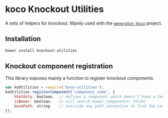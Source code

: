 # koco Knockout Utilities

A sets of helpers for knockout. Mainly used with the [`generator-koco`](https://github.com/cbcrc/generator-koco) project.

## Installation

```bash
bower install knockout-utilities
```
    
## Knockout component registration

This library exposes mainly a function to register knockout components.

```javascript
var koUtilities = require('koco-utilities');
koUtilities.registerComponent('component_name', {
    htmlOnly: boolean,  // defines a component which doesn't have a JavaScript backend.
    isBower: boolean,   // will search bower_components/ folder.
    basePath: string    // override any path convention to find the component.
});
```
